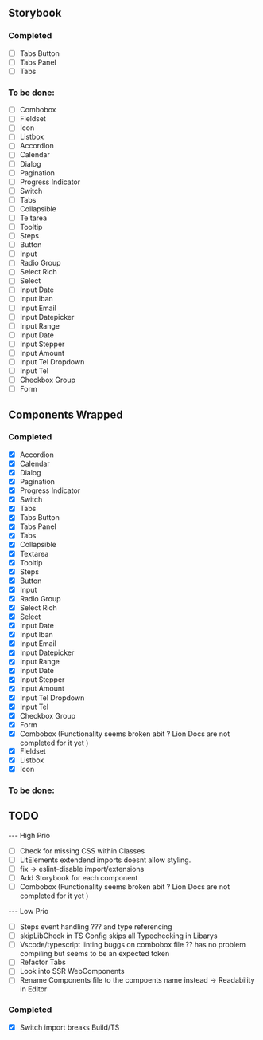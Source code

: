 ## Storybook

### Completed

- [ ] Tabs Button
- [ ] Tabs Panel
- [ ] Tabs

### To be done:

- [ ] Combobox
- [ ] Fieldset
- [ ] Icon
- [ ] Listbox
- [ ] Accordion
- [ ] Calendar
- [ ] Dialog
- [ ] Pagination
- [ ] Progress Indicator
- [ ] Switch
- [ ] Tabs
- [ ] Collapsible
- [ ] Te tarea
- [ ] Tooltip
- [ ] Steps
- [ ] Button
- [ ] Input
- [ ] Radio Group
- [ ] Select Rich
- [ ] Select
- [ ] Input Date
- [ ] Input Iban
- [ ] Input Email
- [ ] Input Datepicker
- [ ] Input Range
- [ ] Input Date
- [ ] Input Stepper
- [ ] Input Amount
- [ ] Input Tel Dropdown
- [ ] Input Tel
- [ ] Checkbox Group
- [ ] Form

## Components Wrapped

### Completed

- [x] Accordion
- [x] Calendar
- [x] Dialog
- [x] Pagination
- [x] Progress Indicator
- [x] Switch
- [x] Tabs
- [x] Tabs Button
- [x] Tabs Panel
- [x] Tabs
- [x] Collapsible
- [x] Textarea
- [x] Tooltip
- [x] Steps
- [x] Button
- [x] Input
- [x] Radio Group
- [x] Select Rich
- [x] Select
- [x] Input Date
- [x] Input Iban
- [x] Input Email
- [x] Input Datepicker
- [x] Input Range
- [x] Input Date
- [x] Input Stepper
- [x] Input Amount
- [x] Input Tel Dropdown
- [x] Input Tel
- [x] Checkbox Group
- [x] Form
- [x] Combobox (Functionality seems broken abit ? Lion Docs are not completed for it yet )
- [x] Fieldset
- [x] Listbox
- [x] Icon

### To be done:

## TODO

--- High Prio

- [ ] Check for missing CSS within Classes
- [ ] LitElements extendend imports doesnt allow styling.
- [ ] fix -> eslint-disable import/extensions
- [ ] Add Storybook for each component
- [ ] Combobox (Functionality seems broken abit ? Lion Docs are not completed for it yet )

--- Low Prio

- [ ] Steps event handling ??? and type referencing
- [ ] skipLibCheck in TS Config skips all Typechecking in Libarys
- [ ] Vscode/typescript linting buggs on combobox file ?? has no problem compiling but seems to be an expected token
- [ ] Refactor Tabs
- [ ] Look into SSR WebComponents
- [ ] Rename Components file to the compoents name instead -> Readability in Editor

### Completed

- [x] Switch import breaks Build/TS
